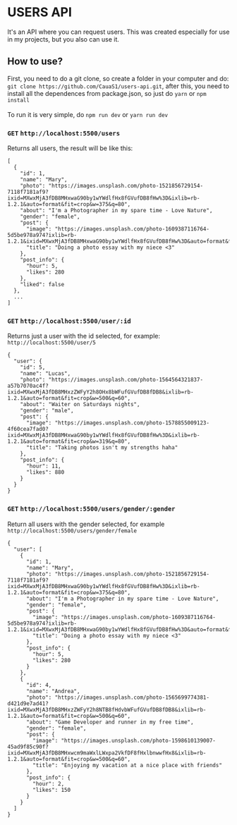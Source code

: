 # USERS API
It's an API where you can request users. This was created especially for use in my projects, but you also can use it.

## How to use?
First, you need to do a git clone, so create a folder in your computer and do: <br>
`git clone https://github.com/CauaS1/users-api.git`, after this, you need to install all the dependences from package.json, so just do `yarn` or `npm install`
<br> <br>
To run it is very simple, do `npm run dev` or `yarn run dev`


### `GET` `http://localhost:5500/users`
Returns all users, the result will be like this: <br>
```
[
  {
    "id": 1,
    "name": "Mary",
    "photo": "https://images.unsplash.com/photo-1521856729154-7118f7181af9?ixid=MXwxMjA3fDB8MHxwaG90by1wYWdlfHx8fGVufDB8fHw%3D&ixlib=rb-1.2.1&auto=format&fit=crop&w=375&q=80",
    "about": "I'm a Photographer in my spare time - Love Nature",
    "gender": "female",
    "post": {
      "image": "https://images.unsplash.com/photo-1609387116764-5d5be978a974?ixlib=rb-1.2.1&ixid=MXwxMjA3fDB8MHxwaG90by1wYWdlfHx8fGVufDB8fHw%3D&auto=format&fit=crop&w=334&q=80",
      "title": "Doing a photo essay with my niece <3"
    },
    "post_info": {
      "hour": 5,
      "likes": 280
    },
    "liked": false
  },
  ...
]
```

### `GET` `http://localhost:5500/user/:id`
Returns just a user with the id selected, for example: `http://localhost:5500/user/5` <br>
```
{
  "user": {
    "id": 5,
    "name": "Lucas",
    "photo": "https://images.unsplash.com/photo-1564564321837-a57b7070ac4f?ixid=MXwxMjA3fDB8MHxzZWFyY2h8OHx8bWFufGVufDB8fDB8&ixlib=rb-1.2.1&auto=format&fit=crop&w=500&q=60",
    "about": "Waiter on Saturdays nights",
    "gender": "male",
    "post": {
      "image": "https://images.unsplash.com/photo-1578855009123-4f60cea7fad0?ixid=MXwxMjA3fDB8MHxwaG90by1wYWdlfHx8fGVufDB8fHw%3D&ixlib=rb-1.2.1&auto=format&fit=crop&w=319&q=80",
      "title": "Taking photos isn't my strengths haha"
    },
    "post_info": {
      "hour": 11,
      "likes": 880
    }
  }
}
```

### `GET` `http://localhost:5500/users/gender/:gender`
Return all users with the gender selected, for example `http://localhost:5500/users/gender/female` 
```
{
  "user": [
    {
      "id": 1,
      "name": "Mary",
      "photo": "https://images.unsplash.com/photo-1521856729154-7118f7181af9?ixid=MXwxMjA3fDB8MHxwaG90by1wYWdlfHx8fGVufDB8fHw%3D&ixlib=rb-1.2.1&auto=format&fit=crop&w=375&q=80",
      "about": "I'm a Photographer in my spare time - Love Nature",
      "gender": "female",
      "post": {
        "image": "https://images.unsplash.com/photo-1609387116764-5d5be978a974?ixlib=rb-1.2.1&ixid=MXwxMjA3fDB8MHxwaG90by1wYWdlfHx8fGVufDB8fHw%3D&auto=format&fit=crop&w=334&q=80",
        "title": "Doing a photo essay with my niece <3"
      },
      "post_info": {
        "hour": 5,
        "likes": 280
      }
    },
    {
      "id": 4,
      "name": "Andrea",
      "photo": "https://images.unsplash.com/photo-1565699774381-d421d9e7ad41?ixid=MXwxMjA3fDB8MHxzZWFyY2h8NTB8fHdvbWFufGVufDB8fDB8&ixlib=rb-1.2.1&auto=format&fit=crop&w=500&q=60",
      "about": "Game Developer and runner in my free time",
      "gender": "female",
      "post": {
        "image": "https://images.unsplash.com/photo-1598610139007-45ad9f85c90f?ixid=MXwxMjA3fDB8MHxwcm9maWxlLWxpa2VkfDF8fHxlbnwwfHx8&ixlib=rb-1.2.1&auto=format&fit=crop&w=500&q=60",
        "title": "Enjoying my vacation at a nice place with friends"
      },
      "post_info": {
        "hour": 2,
        "likes": 150
      }
    }
  ]
}
```

